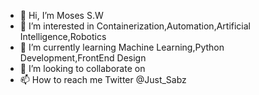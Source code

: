 - 👋 Hi, I’m Moses S.W
- 👀 I’m interested in Containerization,Automation,Artificial Intelligence,Robotics
- 🌱 I’m currently learning Machine Learning,Python Development,FrontEnd Design
- 💞️ I’m looking to collaborate on
- 📫 How to reach me Twitter @Just_Sabz

<!---
TheODDYSEY/TheODDYSEY is a ✨ special ✨ repository because its `README.md` (this file) appears on your GitHub profile.
You can click the Preview link to take a look at your changes.
--->
